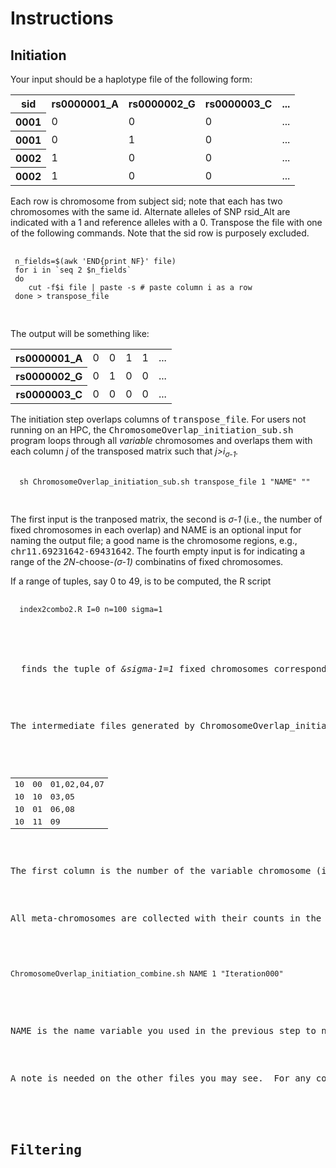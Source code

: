 <h1>Instructions</h1>

<h2>Initiation</h2>

<p>Your input should be a haplotype file of the following form:</p>

<table>
  <tr>
    <th>sid</th>
    <th>rs0000001_A</th>
    <th>rs0000002_G</th>
    <th>rs0000003_C</th>
    <th>...</th>
  </tr>
  <tr>
    <th>0001</th>
    <td>0</td>
    <td>0</td>
    <td>0</td>
    <td>...</td>
  </tr>
  <tr>
    <th>0001</th>
    <td>0</td>
    <td>1</td>
    <td>0</td>
    <td>...</td>
  </tr>
  <tr>
    <th>0002</th>
    <td>1</td>
    <td>0</td>
    <td>0</td>
    <td>...</td>
  </tr>
  <tr>
    <th>0002</th>
    <td>1</td>
    <td>0</td>
    <td>0</td>
    <td>...</td>
  </tr>
 </table>
 
 <p>Each row is chromosome from subject sid; note that each has two chromosomes with the same id.  Alternate alleles of SNP </kbd>rsid_Alt</kbd> are indicated with a 1 and reference alleles with a 0.  Transpose the file with one of the following commands.  Note that the sid row is purposely excluded.</p>
 
 <pre>
 <code>
 n_fields=$(awk 'END{print NF}' file)
 for i in `seq 2 $n_fields`
 do
    cut -f$i file | paste -s # paste column i as a row
 done > transpose_file
 </code>
 </pre>
 
 The output will be something like:
 
 <table>
  <tr>
    <th>rs0000001_A</th>
    <td>0</td>
    <td>0</td>
    <td>1</td>
    <td>1</td>
    <td>...</td>
  </tr>
  <tr>
    <th>rs0000002_G</th>
    <td>0</td>
    <td>1</td>
    <td>0</td>
    <td>0</td>
    <td>...</td>
  </tr>
  <tr>
    <th>rs0000003_C</th>
    <td>0</td>
    <td>0</td>
    <td>0</td>
    <td>0</td>
    <td>...</td>
  </tr>
 </table>
 
 <p>The initiation step overlaps columns of <kbd>transpose_file</kbd>.  For users not running on an HPC, the <kbd>ChromosomeOverlap_initiation_sub.sh</kbd> program loops through all <i>variable</i> chromosomes and overlaps them with each column <var>j</var> of the transposed matrix such that <var>j>i<sub>&sigma;-1</sub>.</p>
  
  <pre>
  <code>
  sh ChromosomeOverlap_initiation_sub.sh transpose_file 1 "NAME" ""
  </code>
  </pre>
  
  <p>The first input is the tranposed matrix, the second is <var>&sigma;-1</var> (i.e., the number of fixed chromosomes in each overlap) and NAME is an optional input for naming the output file; a good name is the chromosome regions, e.g., <kbd>chr11.69231642-69431642</kbd>.  The fourth empty input is for indicating a range of the <var>2N</var>-choose-<var>(&sigma;-1)</var> combinatins of fixed chromosomes.</p>
  
  <p>If a range of tuples, say 0 to 49, is to be computed, the R script</p> 
  
  <pre>
  <code>
  index2combo2.R I=0 n=100 sigma=1
  </code>
  <pre> 
  
  finds the tuple of <var>&sigma-1=1</var> fixed chromosomes corresponding to the linear index 0 (i.e., the 0<sup>th</sup> tuple) when there are <var>n=100</var> total chromosomes.  This is a trivial computation when <var>&sigma-1=1</var>, but the program easily extends to larger values of <kbd>&sigma;</kbd></p>
  
  <p>The intermediate files generated by <kbd>ChromosomeOverlap_initiation.sh</kbd> look like </p>
  
  <table>
    <tr>
      <td>10</td>
      <td>00</td>
      <td>01,02,04,07</td>
    </tr>
    <tr>
      <td>10</td>
      <td>10</td>
      <td>03,05</td>
    </tr>
    <tr>
      <td>10</td>
      <td>01</td>
      <td>06,08</td>
    </tr>
    <tr>
      <td>10</td>
      <td>11</td>
      <td>09</td>
    </tr>
   </table>
    
<p>The first column is the number of the variable chromosome (i.e., the tenth column of the matrix, including the column of rsids).  The second column is the "pattern type," which indicates the allele combination when a single fixed chromosome is placed next to the fixed one.  The third column is the list of SNPs (starting from 01) at which the indiciated pattern is observed.  Chromosome Overlap will produce a <i>meta-chromosome</i> <kbd>01_0,02_0,04_0,07_0,09_1</kbd> indicating SNPs 1, 2, 4, and 5 are all in the REF state and SNP 9 is in the ALT state; this is the pattern shared by the fixed chromosome and the variable chromosome.</p>

<p>All meta-chromosomes are collected with their counts in the file <kbd>Pattern.NAME.2,j.txt</kbd>. The name <kbd>2,j</kbd> indicates a fixed chromosome <kbd>2</kbd> has been combined with all variable chromosomes <kbd>j</kbd>.  But since we want to range through all fixed chromosomes and save the patterns in one place, the patterns generated by <kbd>3,j</kbd>, <kbd>4,j</kbd>, etc. have been collected here as well.  If you had indicated that a range of tuples of fixed chromosomes (i.e., columns of the transposed matrix) be considered, say 2 to 51 and 52 to 101, another file <kbd>Pattern.NAME.52,j.txt</kbd> would have been generated.  You would then combine different Pattern files using</p>

<pre>
<code>
ChromosomeOverlap_initiation_combine.sh NAME 1 "Iteration000"
</code>
</pre>

<p>NAME is the name variable you used in the previous step to name your output file.  We will not need to deal with the second input, but it should be left as "1."  The name Iteration000 will be appended to the combined file so that we know these meta-chromosomes have come from the initial round.  This program workds by finding the "minimum" label by computing the "distance" between each number (e.g., the 2 in <kbd>2,j</kbd> and the 50 in <kbd>50,j</kbd>) and its position in the string (1 for both); clearly this favors suffixes with small numbers in the leftmost positions.  The combined file <kbd>Pattern_combined.Iteration000.NAME.2,j.txt is appended with the minimum index over all Pattern files which have been combined.  The files used to make the combined file will be moved to a folder <kbd>Iteration000</kbd> in case you need them later.</p>

<p>A note is needed on the other files you may see.  For any combination of <var>&sigma;</var> chromosomes <var>i<sub>1</sub>,...,i<sub>&sigma;-1</sub></var> there will be several different paritions of the chromosomes into non-empty subsets.  The number of paritions of <var>&sigma;</var> things into <var>k</var> non-empty subsets is given by the <i>Stirling number</i> <var>S<sub>&sigma;,k</sub></var> (see the function <kbd>StirlingSum.sh</kbd>).  Chromosome Overlap currently only considers the single partition into one subset.  But for two chromosomes it is also possible to divide the combination into two subsets of one chromosome each; the alleles that are exclusive to each are output as a <i>split pattern</i> in the file appended <kbd>2+j</kbd>; you'll notice that these patterns are complementary.  You may notice some intermediate files with names like <kbd>2,j_2,j_2,j</kbd> or <kbd>2,j_2+j_j</kbd>, which indicate (i) the fixed/variable chromosomes being considered (i.e., <var>2</var> and <var>j</var>), (ii) the partition being evaluated (<var>2,j</var> for one subset or <var>2+j</var> for two subsets), and (iii) the meta-chromosomes exclusive to that subset (e.g., the alleles shared by 2 and <var>j</var> or by <var>j</var> alone.  Larger values of <var>&sigma;</var> can be used, but they will produce more subsets. The second input in <kbd>ChromosomeOverlap_initiation_combine.sh</kbd> indicates whether (1) or not (0) partitions into the same number of subsets should be combined into one output file.</p>  
 
 <h2>Filtering</h2>
 
 
